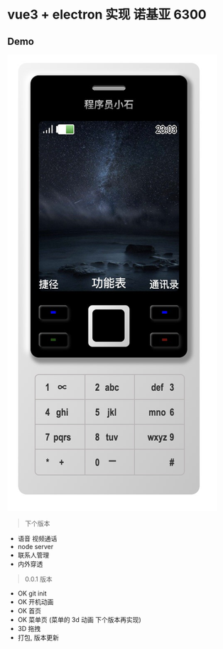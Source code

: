 # vue3 + electron 实现 诺基亚 6300

## Demo

![Demo](./demo.jpeg '第一版效果图')

> 下个版本

- 语音 视频通话
- node server
- 联系人管理
- 内外穿透

> 0.0.1 版本

- OK git init
- OK 开机动画
- OK 首页
- OK 菜单页 (菜单的 3d 动画 下个版本再实现)
- 3D 拖拽
- 打包, 版本更新
